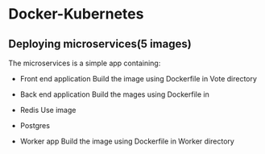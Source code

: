 # Docker-Kubernetes


## Deploying microservices(5 images)
The microservices is a simple app containing:

 - Front end application
 Build the image using Dockerfile in Vote directory
 
 - Back end application
 Build the mages using Dockerfile in 
 
 - Redis
 Use image
 
 - Postgres
 
 - Worker app
 Build the image using Dockerfile in Worker directory
 
